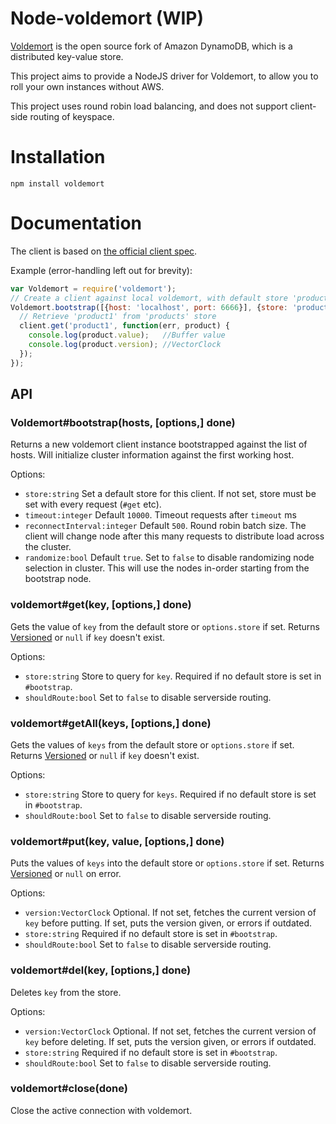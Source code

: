 # Node-voldemort (WIP)
[Voldemort](http://github.com/voldemort/voldemort) is the open source fork of Amazon DynamoDB, which
is a distributed key-value store.

This project aims to provide a NodeJS driver for Voldemort, to allow you to roll your own
instances without AWS.

This project uses round robin load balancing, and does not support client-side routing of keyspace.

# Installation
```
npm install voldemort
```

# Documentation
The client is based on [the official client spec](https://github.com/voldemort/voldemort/wiki/Writing-own-client-for-Voldemort).

Example (error-handling left out for brevity):
```js
var Voldemort = require('voldemort');
// Create a client against local voldemort, with default store 'products'
Voldemort.bootstrap([{host: 'localhost', port: 6666}], {store: 'products'}, function(err, client) {
  // Retrieve 'product1' from 'products' store
  client.get('product1', function(err, product) {
    console.log(product.value);   //Buffer value
    console.log(product.version); //VectorClock
  });
});
```


## API

### Voldemort#bootstrap(hosts, [options,] done)
Returns a new voldemort client instance bootstrapped against the list of hosts.
Will initialize cluster information against the first working host.

Options:
  * `store:string` Set a default store for this client. If not set, store must
    be set with every request (`#get` etc).
  * `timeout:integer` Default `10000`. Timeout requests after `timeout` ms
  * `reconnectInterval:integer` Default `500`. Round robin batch size. The
    client will change node after this many requests to distribute load across
    the cluster.
  * `randomize:bool` Default `true`. Set to `false` to disable randomizing node
    selection in cluster. This will use the nodes in-order starting from the
    bootstrap node.

### voldemort#get(key, [options,] done)
Gets the value of `key` from the default store or `options.store` if set.
Returns [Versioned](proto/voldemort-client.proto#L22) or `null` if `key` doesn't exist.

Options:
  * `store:string` Store to query for `key`. Required if no default store is set in `#bootstrap`.
  * `shouldRoute:bool` Set to `false` to disable serverside routing.

### voldemort#getAll(keys, [options,] done)
Gets the values of `keys` from the default store or `options.store` if set.
Returns [Versioned](proto/voldemort-client.proto#L22) or `null` if `key` doesn't exist.

Options:
  * `store:string` Store to query for `keys`. Required if no default store is set in `#bootstrap`.
  * `shouldRoute:bool` Set to `false` to disable serverside routing.


### voldemort#put(key, value, [options,] done)
Puts the values of `keys` into the default store or `options.store` if set.
Returns [Versioned](proto/voldemort-client.proto#L22) or `null` on error.

Options:
  * `version:VectorClock` Optional. If not set, fetches the current version
    of `key` before putting. If set, puts the version given, or errors if outdated.
  * `store:string` Required if no default store is set in `#bootstrap`.
  * `shouldRoute:bool` Set to `false` to disable serverside routing.


### voldemort#del(key, [options,] done)
Deletes `key` from the store.

Options:
  * `version:VectorClock` Optional. If not set, fetches the current version
    of `key` before deleting. If set, puts the version given, or errors if outdated.
  * `store:string` Required if no default store is set in `#bootstrap`.
  * `shouldRoute:bool` Set to `false` to disable serverside routing.


### voldemort#close(done)
Close the active connection with voldemort.
